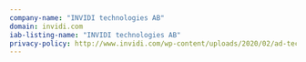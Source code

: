 ```yaml
---
company-name: "INVIDI technologies AB"
domain: invidi.com
iab-listing-name: "INVIDI technologies AB"
privacy-policy: http://www.invidi.com/wp-content/uploads/2020/02/ad-tech-services-privacy-policy.pdf
---
```

